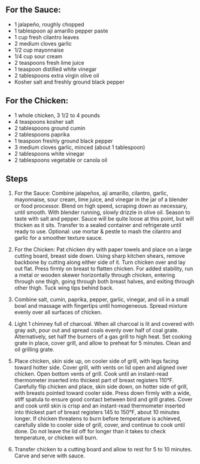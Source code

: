 ## For the Sauce:
- 1 jalapeño, roughly chopped
- 1 tablespoon ají amarillo pepper paste
- 1 cup fresh cilantro leaves
- 2 medium cloves garlic
- 1/2 cup mayonnaise
- 1/4 cup sour cream
- 2 teaspoons fresh lime juice
- 1 teaspoon distilled white vinegar
- 2 tablespoons extra virgin olive oil
- Kosher salt and freshly ground black pepper

## For the Chicken:
- 1 whole chicken, 3 1/2 to 4 pounds
- 4 teaspoons kosher salt
- 2 tablespoons ground cumin
- 2 tablespoons paprika
- 1 teaspoon freshly ground black pepper
- 3 medium cloves garlic, minced (about 1 tablespoon)
- 2 tablespoons white vinegar
- 2 tablespoons vegetable or canola oil

## Steps
1. For the Sauce: Combine jalapeños, ají amarillo, cilantro, garlic, mayonnaise, sour cream, lime juice, and vinegar in the jar of a blender or food processor. Blend on high speed, scraping down as necessary, until smooth. With blender running, slowly drizzle in olive oil. Season to taste with salt and pepper. Sauce will be quite loose at this point, but will thicken as it sits. Transfer to a sealed container and refrigerate until ready to use. Optional: use mortar & pestle to mash the cilantro and garlic for a smoother texture sauce.

2. For the Chicken: Pat chicken dry with paper towels and place on a large cutting board, breast side down. Using sharp kitchen shears, remove backbone by cutting along either side of it. Turn chicken over and lay out flat. Press firmly on breast to flatten chicken. For added stability, run a metal or wooden skewer horizontally through chicken, entering through one thigh, going through both breast halves, and exiting through other thigh. Tuck wing tips behind back.

3. Combine salt, cumin, paprika, pepper, garlic, vinegar, and oil in a small bowl and massage with fingertips until homogeneous. Spread mixture evenly over all surfaces of chicken.

4. Light 1 chimney full of charcoal. When all charcoal is lit and covered with gray ash, pour out and spread coals evenly over half of coal grate. Alternatively, set half the burners of a gas grill to high heat. Set cooking grate in place, cover grill, and allow to preheat for 5 minutes. Clean and oil grilling grate.

5. Place chicken, skin side up, on cooler side of grill, with legs facing toward hotter side. Cover grill, with vents on lid open and aligned over chicken. Open bottom vents of grill. Cook until an instant-read thermometer inserted into thickest part of breast registers 110°F. Carefully flip chicken and place, skin side down, on hotter side of grill, with breasts pointed toward cooler side. Press down firmly with a wide, stiff spatula to ensure good contact between bird and grill grates. Cover and cook until skin is crisp and an instant-read thermometer inserted into thickest part of breast registers 145 to 150°F, about 10 minutes longer. If chicken threatens to burn before temperature is achieved, carefully slide to cooler side of grill, cover, and continue to cook until done. Do not leave the lid off for longer than it takes to check temperature, or chicken will burn.

6. Transfer chicken to a cutting board and allow to rest for 5 to 10 minutes. Carve and serve with sauce.
